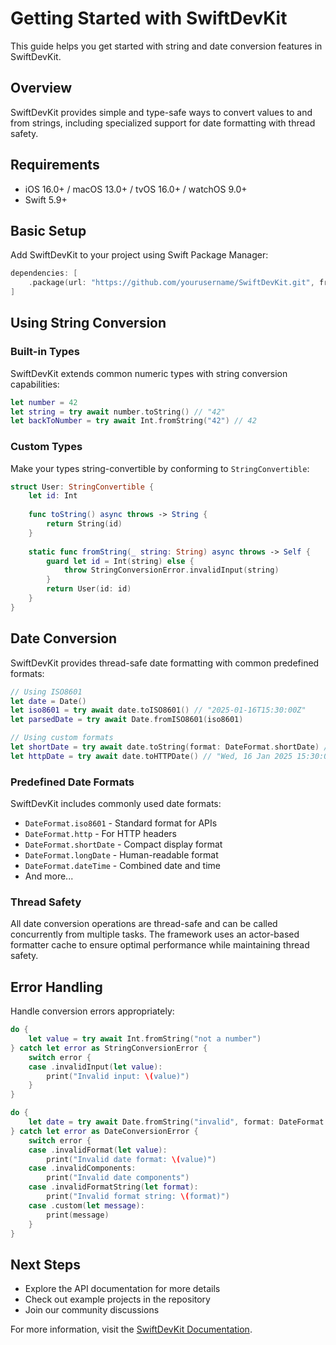 # Getting Started with SwiftDevKit

This guide helps you get started with string and date conversion features in SwiftDevKit.

## Overview

SwiftDevKit provides simple and type-safe ways to convert values to and from strings, including specialized support for date formatting with thread safety.

## Requirements

- iOS 16.0+ / macOS 13.0+ / tvOS 16.0+ / watchOS 9.0+
- Swift 5.9+

## Basic Setup

Add SwiftDevKit to your project using Swift Package Manager:

```swift
dependencies: [
    .package(url: "https://github.com/yourusername/SwiftDevKit.git", from: "1.0.0")
]
```

## Using String Conversion

### Built-in Types

SwiftDevKit extends common numeric types with string conversion capabilities:

```swift
let number = 42
let string = try await number.toString() // "42"
let backToNumber = try await Int.fromString("42") // 42
```

### Custom Types

Make your types string-convertible by conforming to `StringConvertible`:

```swift
struct User: StringConvertible {
    let id: Int
    
    func toString() async throws -> String {
        return String(id)
    }
    
    static func fromString(_ string: String) async throws -> Self {
        guard let id = Int(string) else {
            throw StringConversionError.invalidInput(string)
        }
        return User(id: id)
    }
}
```

## Date Conversion

SwiftDevKit provides thread-safe date formatting with common predefined formats:

```swift
// Using ISO8601
let date = Date()
let iso8601 = try await date.toISO8601() // "2025-01-16T15:30:00Z"
let parsedDate = try await Date.fromISO8601(iso8601)

// Using custom formats
let shortDate = try await date.toString(format: DateFormat.shortDate) // "01/16/2025"
let httpDate = try await date.toHTTPDate() // "Wed, 16 Jan 2025 15:30:00 GMT"
```

### Predefined Date Formats

SwiftDevKit includes commonly used date formats:
- `DateFormat.iso8601` - Standard format for APIs
- `DateFormat.http` - For HTTP headers
- `DateFormat.shortDate` - Compact display format
- `DateFormat.longDate` - Human-readable format
- `DateFormat.dateTime` - Combined date and time
- And more...

### Thread Safety

All date conversion operations are thread-safe and can be called concurrently from multiple tasks. The framework uses an actor-based formatter cache to ensure optimal performance while maintaining thread safety.

## Error Handling

Handle conversion errors appropriately:

```swift
do {
    let value = try await Int.fromString("not a number")
} catch let error as StringConversionError {
    switch error {
    case .invalidInput(let value):
        print("Invalid input: \(value)")
    }
}

do {
    let date = try await Date.fromString("invalid", format: DateFormat.iso8601)
} catch let error as DateConversionError {
    switch error {
    case .invalidFormat(let value):
        print("Invalid date format: \(value)")
    case .invalidComponents:
        print("Invalid date components")
    case .invalidFormatString(let format):
        print("Invalid format string: \(format)")
    case .custom(let message):
        print(message)
    }
}
```

## Next Steps

- Explore the API documentation for more details
- Check out example projects in the repository
- Join our community discussions

For more information, visit the [SwiftDevKit Documentation](https://github.com/yourusername/SwiftDevKit). 